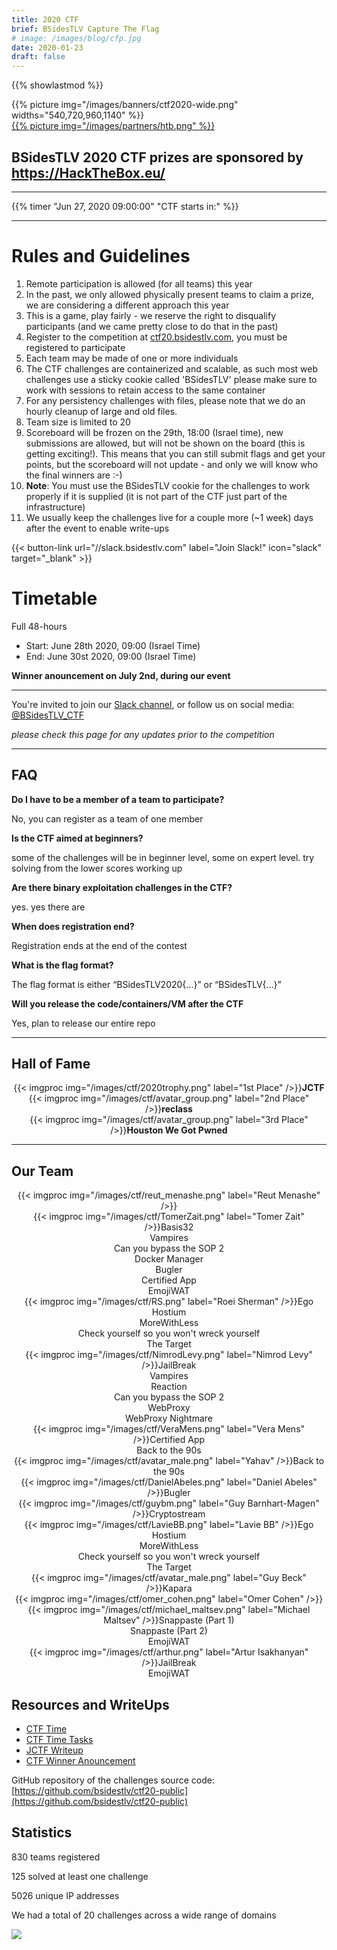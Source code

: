 ```yaml
---
title: 2020 CTF
brief: BSidesTLV Capture The Flag
# image: /images/blog/cfp.jpg
date: 2020-01-23
draft: false
---
```


{{% showlastmod %}}

<div class="row">
    <div class="col-xs-12 col-md-7">{{% picture img="/images/banners/ctf2020-wide.png" widths="540,720,960,1140" %}}</div>
    <div class="col-xs-8 col-md-5"><a href="https://HackTheBox.eu/" target="_blank">{{% picture img="/images/partners/htb.png" %}}</a></div>
</div>

## BSidesTLV 2020 CTF prizes are sponsored by https://HackTheBox.eu/

---

{{% timer "Jun 27, 2020 09:00:00" "CTF starts in:" %}}

---

# Rules and Guidelines

1. Remote participation is allowed (for all teams) this year
1. In the past, we only allowed physically present teams to claim a prize, we are considering a different approach this year
1. This is a game, play fairly - we reserve the right to disqualify participants (and we came pretty close to do that in the past)
1. Register to the competition at [ctf20.bsidestlv.com](https://ctf20.bsidestlv.com), you must be registered to participate
1. Each team may be made of one or more individuals
1. The CTF challenges are containerized and scalable, as such most web challenges use a sticky cookie called 'BSidesTLV' please make sure to work with sessions to retain access to the same container
1. For any persistency challenges with files, please note that we do an hourly cleanup of large and old files.
1. Team size is limited to 20
1. Scoreboard will be frozen on the 29th, 18:00 (Israel time), new submissions are allowed, but will not be shown on the board (this is getting exciting!). This means that you can still submit flags and get your points, but the scoreboard will not update - and only we will know who the final winners are :-)
1. **Note**: You must use the BSidesTLV cookie for the challenges to work properly if it is supplied (it is not part of the CTF just part of the infrastructure)
1. We usually keep the challenges live for a couple more (~1 week) days after the event to enable write-ups

<!-- {{< button-link
    url="//ctf20.bsidestlv.com/"
    label="Register"
    icon="external"
    target="_blank" >}} -->

{{< button-link url="//slack.bsidestlv.com"
        label="Join Slack!"
    icon="slack"
    target="_blank" >}}

# Timetable

Full 48-hours

- Start: June 28th 2020, 09:00 (Israel Time)
- End: June 30st 2020, 09:00 (Israel Time)

**Winner anouncement on July 2nd, during our event**

---

You're invited to join our [Slack channel](https://slack.bsidestlv.com), or follow us on social media: [@BSidesTLV_CTF](https://twitter.com/BSidesTLV_CTF)

_please check this page for any updates prior to the competition_

---

## FAQ

**Do I have to be a member of a team to participate?**

No, you can register as a team of one member

**Is the CTF aimed at beginners?**

some of the challenges will be in beginner level, some on expert level. try solving from the lower scores working up

**Are there binary exploitation challenges in the CTF?**

yes. yes there are

**When does registration end?**

Registration ends at the end of the contest

**What is the flag format?**

The flag format is either “BSidesTLV2020{…}” or “BSidesTLV{…}”

**Will you release the code/containers/VM after the CTF**

Yes, plan to release our entire repo

---

## Hall of Fame

<div class="row around-xs avatars" style="text-align:center">
    <div>{{< imgproc img="/images/ctf/2020trophy.png" label="1st Place" />}}<b>JCTF</b></div>
</div>
<div class="row around-xs avatars" style="text-align:center">
    <div>{{< imgproc img="/images/ctf/avatar_group.png" label="2nd Place" />}}<b>reclass</b></div>
    <div>{{< imgproc img="/images/ctf/avatar_group.png" label="3rd Place" />}}<b>Houston We Got Pwned</b></div>
</div>

---

## Our Team

<div class="row around-xs avatars shuffle" style="text-align:center">
    <div>{{< imgproc img="/images/ctf/reut_menashe.png" label="Reut Menashe" />}}</div>
    <div>{{< imgproc img="/images/ctf/TomerZait.png" label="Tomer Zait" />}}Basis32<br>Vampires<br>Can you bypass the SOP 2<br>Docker Manager<br>Bugler<br>Certified App<br>EmojiWAT</div>
    <div>{{< imgproc img="/images/ctf/RS.png" label="Roei Sherman" />}}Ego Hostium<br>MoreWithLess<br>Check yourself so you won't wreck yourself<br>The Target</div>
    <div>{{< imgproc img="/images/ctf/NimrodLevy.png" label="Nimrod Levy" />}}JailBreak<br>Vampires<br>Reaction<br>Can you bypass the SOP 2<br>WebProxy<br>WebProxy Nightmare</div>
    <div>{{< imgproc img="/images/ctf/VeraMens.png" label="Vera Mens" />}}Certified App<br>Back to the 90s</div>
    <div>{{< imgproc img="/images/ctf/avatar_male.png" label="Yahav" />}}Back to the 90s</div>
    <div>{{< imgproc img="/images/ctf/DanielAbeles.png" label="Daniel Abeles" />}}Bugler</div>
    <!-- <div>{{< imgproc img="/images/ctf/ezra_caltum.png" label="Ezra Caltum" />}}</div> -->
    <div>{{< imgproc img="/images/ctf/guybm.png" label="Guy Barnhart-Magen" />}}Cryptostream</div>
    <div>{{< imgproc img="/images/ctf/LavieBB.png" label="Lavie BB" />}}Ego Hostium<br>MoreWithLess<br>Check yourself so you won't wreck yourself<br>The Target</div>    
    <div>{{< imgproc img="/images/ctf/avatar_male.png" label="Guy Beck" />}}Kapara</div>
    <div>{{< imgproc img="/images/ctf/omer_cohen.png" label="Omer Cohen" />}}</div>
    <div>{{< imgproc img="/images/ctf/michael_maltsev.png" label="Michael Maltsev" />}}Snappaste (Part 1)<br>Snappaste (Part 2)<br>EmojiWAT</div>
    <div>{{< imgproc img="/images/ctf/arthur.png" label="Artur Isakhanyan" />}}JailBreak<br>EmojiWAT</div>
</div>

## Resources and WriteUps

- [CTF Time](https://ctftime.org/event/1078)
- [CTF Time Tasks](https://ctftime.org/event/1078/tasks/)
- [JCTF Writeup](https://jctf.team/BSidesTLV-2020/)
- [CTF Winner Anouncement](//static.bsidestlv.com/BSidesTLV-CTF-2020.pdf)

GitHub repository of the challenges source code: [https://github.com/bsidestlv/ctf20-public](https://github.com/bsidestlv/ctf20-public)

## Statistics

830 teams registered

125 solved at least one challenge

5026 unique IP addresses

We had a total of 20 challenges across a wide range of domains

![](/images/ctf/CTFd_solves_2020-07-05.png)
